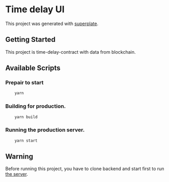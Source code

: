 # Time delay UI

This project was generated with [superplate](https://github.com/pankod/superplate).

## Getting Started

This project is time-delay-contract with data from blockchain.

## Available Scripts

### Prepair to start

```bash
    yarn
```

### Building for production.

```bash
    yarn build
```

### Running the production server.

```bash
    yarn start
```

## Warning

Before running this project, you have to clone backend and start first to run [the server](https://github.com/fringe-finance/time-delay-backend).
